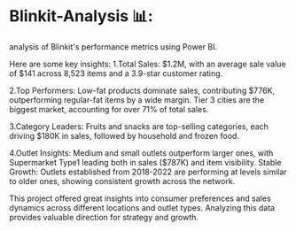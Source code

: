 # Blinkit-Analysis 📊:
analysis of Blinkit's performance metrics using Power BI. 

Here are some key insights:
1.Total Sales: $1.2M, with an average sale value of $141 across 8,523 items and a 3.9-star customer rating.

2.Top Performers:
Low-fat products dominate sales, contributing $776K, outperforming regular-fat items by a wide margin.
Tier 3 cities are the biggest market, accounting for over 71% of total sales.

3.Category Leaders:
Fruits and snacks are top-selling categories, each driving $180K in sales, followed by household and frozen food.

4.Outlet Insights:
Medium and small outlets outperform larger ones, with Supermarket Type1 leading both in sales ($787K) and item visibility.
Stable Growth: Outlets established from 2018-2022 are performing at levels similar to older ones, showing consistent growth across the network.

This project offered great insights into consumer preferences and sales dynamics across different locations and outlet types. Analyzing this data provides valuable direction for strategy and growth.
